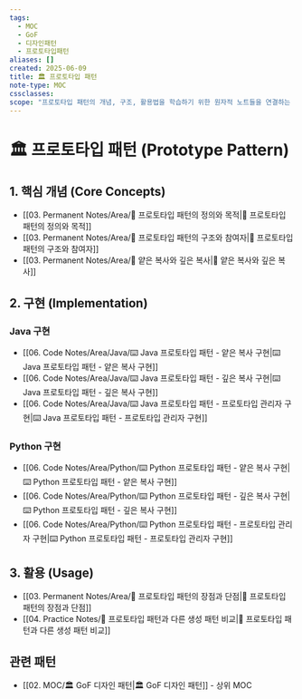 ```yaml
---
tags:
  - MOC
  - GoF
  - 디자인패턴
  - 프로토타입패턴
aliases: []
created: 2025-06-09
title: 🏛️ 프로토타입 패턴
note-type: MOC
cssclasses:
scope: "프로토타입 패턴의 개념, 구조, 활용법을 학습하기 위한 원자적 노트들을 연결하는 중앙 허브 역할."
---
```


# 🏛️ 프로토타입 패턴 (Prototype Pattern)

## 1. 핵심 개념 (Core Concepts)
- [[03. Permanent Notes/Area/📝 프로토타입 패턴의 정의와 목적|📝 프로토타입 패턴의 정의와 목적]]
- [[03. Permanent Notes/Area/📝 프로토타입 패턴의 구조와 참여자|📝 프로토타입 패턴의 구조와 참여자]]
- [[03. Permanent Notes/Area/📝 얕은 복사와 깊은 복사|📝 얕은 복사와 깊은 복사]]

## 2. 구현 (Implementation)

### Java 구현
- [[06. Code Notes/Area/Java/⌨️ Java 프로토타입 패턴 - 얕은 복사 구현|⌨️ Java 프로토타입 패턴 - 얕은 복사 구현]]
- [[06. Code Notes/Area/Java/⌨️ Java 프로토타입 패턴 - 깊은 복사 구현|⌨️ Java 프로토타입 패턴 - 깊은 복사 구현]]
- [[06. Code Notes/Area/Java/⌨️ Java 프로토타입 패턴 - 프로토타입 관리자 구현|⌨️ Java 프로토타입 패턴 - 프로토타입 관리자 구현]]

### Python 구현
- [[06. Code Notes/Area/Python/⌨️ Python 프로토타입 패턴 - 얕은 복사 구현|⌨️ Python 프로토타입 패턴 - 얕은 복사 구현]]
- [[06. Code Notes/Area/Python/⌨️ Python 프로토타입 패턴 - 깊은 복사 구현|⌨️ Python 프로토타입 패턴 - 깊은 복사 구현]]
- [[06. Code Notes/Area/Python/⌨️ Python 프로토타입 패턴 - 프로토타입 관리자 구현|⌨️ Python 프로토타입 패턴 - 프로토타입 관리자 구현]]

## 3. 활용 (Usage)
- [[03. Permanent Notes/Area/📝 프로토타입 패턴의 장점과 단점|📝 프로토타입 패턴의 장점과 단점]]
- [[04. Practice Notes/📝 프로토타입 패턴과 다른 생성 패턴 비교|📝 프로토타입 패턴과 다른 생성 패턴 비교]]

## 관련 패턴
- [[02. MOC/🏛️ GoF 디자인 패턴|🏛️ GoF 디자인 패턴]] - 상위 MOC 
